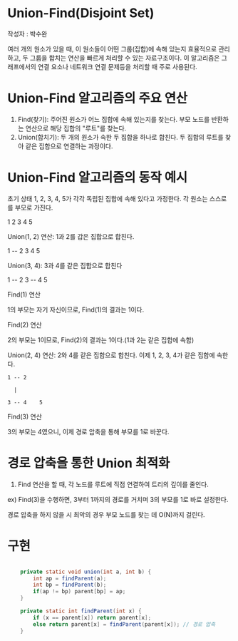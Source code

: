 # Union-Find(Disjoint Set)
작성자 : 박수완

여러 개의 원소가 있을 때, 이 원소들이 어떤 그룹(집합)에 속해 있는지 효율적으로 관리하고, 두 그룹을 합치는 연산을 빠르게 처리할 수 있는 자료구조이다. 이 알고리즘은 그래프에서의 연결 요소나 네트워크 연결
문제등을 처리할 때 주로 사용된다.


# Union-Find 알고리즘의 주요 연산


1. Find(찾기): 주어진 원소가 어느 집합에 속해 있는지를 찾는다. 부모 노드를 반환하는 연산으로 해당 집합의 "루트"를 찾는다.
2. Union(합치기): 두 개의 원소가 속한 두 집합을 하나로 합친다. 두 집합의 루트를 찾아 같은 집합으로 연결하는 과정이다.

# Union-Find 알고리즘의 동작 예시


초기 상태 1, 2, 3, 4, 5가 각각 독립된 집합에 속해 있다고 가정한다. 각 원소는 스스로를 부모로 가진다.

1    2    3    4    5

Union(1, 2) 연산: 1과 2를 갑은 집합으로 합친다.

1 -- 2    3    4    5

Union(3, 4): 3과 4를 같은 집합으로 합친다

1 -- 2    3 -- 4    5

Find(1) 연산

1의 부모는 자기 자신이므로, Find(1)의 결과는 1이다.

Find(2) 연산

2의 부모는 1이므로, Find(2)의 결과는 1이다.(1과 2는 같은 집합에 속함)

Union(2, 4) 연산: 2와 4를 같은 집합으로 합친다. 이제 1, 2, 3, 4가 같은 집합에 속한다.

    1 -- 2

      |
      
    3 -- 4    5

Find(3) 연산

3의 부모는 4였으니, 이제 경로 압축을 통해 부모를 1로 바꾼다.

# 경로 압축을 통한 Union 최적화

1. Find 연산을 할 때, 각 노드를 루트에 직접 연결하여 트리의 깊이를 줄인다.
   
ex) Find(3)을 수행하면, 3부터 1까지의 경로를 거치며 3의 부모를 1로 바로 설정한다.

경로 압축을 하지 않을 시 최악의 경우 부모 노드를 찾는 데 O(N)까지 걸린다.

# 구현

```java

    private static void union(int a, int b) {
        int ap = findParent(a);
        int bp = findParent(b);
        if(ap != bp) parent[bp] = ap;
    }

    private static int findParent(int x) {
        if (x == parent[x]) return parent[x];
        else return parent[x] = findParent(parent[x]); // 경로 압축
    }

```

